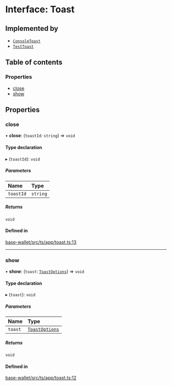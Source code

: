 # Interface: Toast

## Implemented by

- [`ConsoleToast`](../classes/ConsoleToast.md)
- [`TestToast`](../classes/TestToast.md)

## Table of contents

### Properties

- [close](Toast.md#close)
- [show](Toast.md#show)

## Properties

### close

• **close**: (`toastId`: `string`) => `void`

#### Type declaration

▸ (`toastId`): `void`

##### Parameters

| Name | Type |
| :------ | :------ |
| `toastId` | `string` |

##### Returns

`void`

#### Defined in

[base-wallet/src/ts/app/toast.ts:13](https://gitlab.com/i3-market/code/wp3/t3.2/i3m-wallet-monorepo/-/blob/86b0ba0/packages/base-wallet/src/ts/app/toast.ts#L13)

___

### show

• **show**: (`toast`: [`ToastOptions`](ToastOptions.md)) => `void`

#### Type declaration

▸ (`toast`): `void`

##### Parameters

| Name | Type |
| :------ | :------ |
| `toast` | [`ToastOptions`](ToastOptions.md) |

##### Returns

`void`

#### Defined in

[base-wallet/src/ts/app/toast.ts:12](https://gitlab.com/i3-market/code/wp3/t3.2/i3m-wallet-monorepo/-/blob/86b0ba0/packages/base-wallet/src/ts/app/toast.ts#L12)

